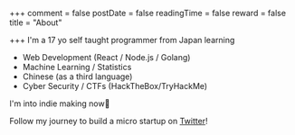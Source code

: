 +++
comment = false
postDate = false
readingTime = false
reward = false
title = "About"

+++
I'm a 17 yo self taught programmer from Japan learning

* Web Development (React / Node.js / Golang)
* Machine Learning / Statistics
* Chinese (as a third language)
* Cyber Security / CTFs (HackTheBox/TryHackMe)

I'm into indie making now🚀

Follow my journey to build a micro startup on [Twitter](https://twitter.com/0xsuk "@0xsuk")!
